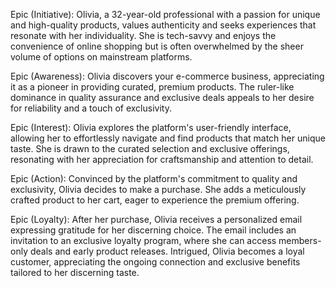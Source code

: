 Epic (Initiative): Olivia, a 32-year-old professional with a passion for unique and high-quality products, values authenticity and seeks experiences that resonate with her individuality. She is tech-savvy and enjoys the convenience of online shopping but is often overwhelmed by the sheer volume of options on mainstream platforms.

Epic (Awareness): Olivia discovers your e-commerce business, appreciating it as a pioneer in providing curated, premium products. The ruler-like dominance in quality assurance and exclusive deals appeals to her desire for reliability and a touch of exclusivity.

Epic (Interest): Olivia explores the platform's user-friendly interface, allowing her to effortlessly navigate and find products that match her unique taste. She is drawn to the curated selection and exclusive offerings, resonating with her appreciation for craftsmanship and attention to detail.

Epic (Action): Convinced by the platform's commitment to quality and exclusivity, Olivia decides to make a purchase. She adds a meticulously crafted product to her cart, eager to experience the premium offering.

Epic (Loyalty): After her purchase, Olivia receives a personalized email expressing gratitude for her discerning choice. The email includes an invitation to an exclusive loyalty program, where she can access members-only deals and early product releases. Intrigued, Olivia becomes a loyal customer, appreciating the ongoing connection and exclusive benefits tailored to her discerning taste.

